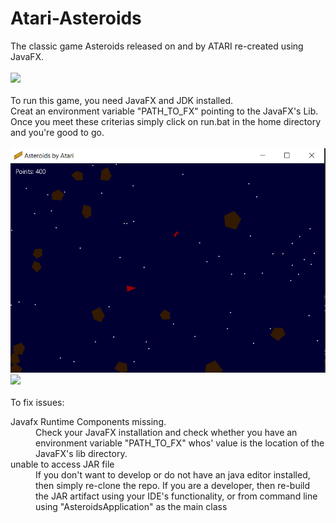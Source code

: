 # Atari-Asteroids
The classic game Asteroids released on and by ATARI re-created using JavaFX.
<br><br>
<img src="https://github.com/ellerbrock/open-source-badges/blob/master/badges/licence-mit/mit-125x28.png">
<br><br>
To run this game, you need JavaFX and JDK installed.<br>
Creat an environment variable "PATH_TO_FX" pointing to the JavaFX's Lib.<br>
Once you meet these criterias simply click on run.bat in the home directory and you're good to go.
<br><br>
<img src="res/asteroids.jpg" alt ="Screenshot from game"> <img src ="https://github.com/ellerbrock/open-source-badges/blob/master/badges/open-source-v1/open-source.png">
<br><br>
To fix issues:
<dl>
  <dt> Javafx Runtime Components missing. </dt>
  <dd> Check your JavaFX installation and check whether you have an environment variable "PATH_TO_FX" whos' value is the location of the JavaFX's lib directory.</dd>
  <dt> unable to access JAR file</dt>
  <dd> If you don't want to develop or do not have an java editor installed, then simply re-clone the repo.
    If you are a developer, then re-build the JAR artifact using your IDE's functionality, or from command line using "AsteroidsApplication" as the main class
  </dd>
  </dl>
